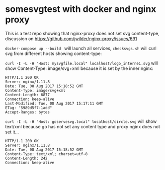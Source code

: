# somesvgtest with docker and nginx proxy

This is a test repo showing that nginx-proxy does not set svg content-type, discussion on https://github.com/jwilder/nginx-proxy/issues/691

`docker-compose up --build ` will launch all services, `checksvgs.sh` will curl svg from different hosts showing content-type: 

`curl -I -L -H "Host: mysvgfile.local" localhost/logo_interne1.svg` will show Content-Type: image/svg+xml because it is set by the inner nginx:
```
HTTP/1.1 200 OK
Server: nginx/1.11.8
Date: Tue, 08 Aug 2017 15:18:52 GMT
Content-Type: image/svg+xml
Content-Length: 6877
Connection: keep-alive
Last-Modified: Tue, 08 Aug 2017 15:17:11 GMT
ETag: "5989d5f7-1add"
Accept-Ranges: bytes
```
`curl -I -L -H "Host: goservesvg.local" localhost/circle.svg` will show text/xml because go has not set any content type and proxy nginx does not set it...
```
HTTP/1.1 200 OK
Server: nginx/1.11.8
Date: Tue, 08 Aug 2017 15:18:52 GMT
Content-Type: text/xml; charset=utf-8
Content-Length: 242
Connection: keep-alive
```